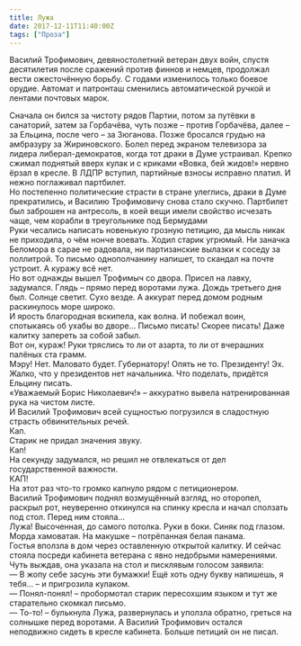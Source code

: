 ```yaml
---
title: Лужа
date: 2017-12-11T11:40:00Z
tags: ["Проза"]
---
```


Василий Трофимович, девяностолетний ветеран двух войн, спустя десятилетия после сражений против финнов и немцев, продолжал вести ожесточённую борьбу. С годами изменилось только боевое орудие. Автомат и патронташ сменились автоматической ручкой и лентами почтовых марок.



Сначала он бился за чистоту рядов Партии, потом за путёвки в санаторий, затем за Горбачёва, чуть позже – против Горбачёва, далее – за Ельцина, после чего – за Зюганова. Позже бросался грудью на амбразуру за Жириновского. Болел перед экраном телевизора за лидера либерал-демократов, когда тот драки в Думе устраивал. Крепко сжимал поднятый вверх кулак и с криками «Вовка, бей жидов!» нервно ёрзал в кресле. В ЛДПР вступил, партийные взносы исправно платил. И нежно поглаживал партбилет.  
Но постепенно политические страсти в стране улеглись, драки в Думе прекратились, и Василию Трофимовичу снова стало скучно. Партбилет был заброшен на антресоль, в коей вещи имели свойство исчезать чаще, чем корабли в треугольнике под Бермудами  
Руки чесались написать новенькую грозную петицию, да мысль никак не приходила, о чём нонче воевать. Ходил старик угрюмый. Ни заначка Беломора в сарае не радовала, ни партизанские вылазки к соседу за поллитрой. То письмо однополчанину напишет, то скандал на почте устроит. А куражу всё нет.  
Но вот однажды вышел Трофимыч со двора. Присел на лавку, задумался. Глядь – прямо перед воротами лужа. Дождь третьего дня был. Солнце светит. Сухо везде. А аккурат перед домом родным раскинулось море широко.  
И ярость благородная вскипела, как волна. И побежал воин, спотыкаясь об ухабы во дворе… Письмо писать! Скорее писать! Даже калитку запереть за собой забыл.  
Вот он, кураж! Руки тряслись то ли от азарта, то ли от вчерашних палёных ста грамм.  
Мэру! Нет. Маловато будет. Губернатору! Опять не то. Президенту! Эх. Жалко, что у президентов нет начальника. Что поделать, придётся Ельцину писать.  
«Уважаемый Борис Николаевич!» – аккуратно вывела натренированная рука на чистом листе.  
И Василий Трофимович всей сущностью погрузился в сладостную страсть обвинительных речей.  
Кап.  
Старик не придал значения звуку.  
Кап!  
На секунду задумался, но решил не отвлекаться от дел государственной важности.  
КАП!  
На этот раз что-то громко капнуло рядом с петиционером.  
Василий Трофимович поднял возмущённый взгляд, но оторопел, раскрыл рот, неуверенно откинулся на спинку кресла и начал сползать под стол. Перед ним стояла…  
Лужа! Высоченная, до самого потолка. Руки в боки. Синяк под глазом. Морда хамоватая. На макушке – потрёпанная белая панама.  
Гостья вползла в дом через оставленную открытой калитку. И сейчас стояла посреди кабинета ветерана с явно недобрыми намерениями. Чуть выждав, она указала на стол и писклявым голосом заявила:  
— В жопу себе засунь эти бумажки! Ещё хоть одну букву напишешь, я тебя… – и пригрозила кулаком.  
— Понял-понял! – пробормотал старик пересохшим языком и тут же старательно скомкал письмо.  
— То-то! – булькнула Лужа, развернулась и уползла обратно, греться на солнышке перед воротами. А Василий Трофимович остался неподвижно сидеть в кресле кабинета. Больше петиций он не писал.

